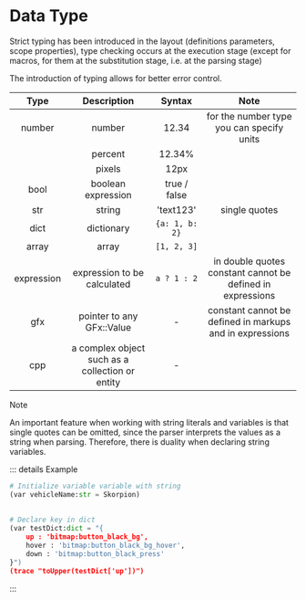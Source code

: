 # Data Type

Strict typing has been introduced in the layout (definitions parameters, scope properties), type checking occurs at the execution stage (except for macros, for them at the substitution stage, i.e. at the parsing stage)

The introduction of typing allows for better error control.

| Type | Description | Syntax | Note |
| :--: | :---------: | :----: | :--: |
| number | number | 12.34 | for the number type you can specify units |
|        | percent | 12.34% |  |
|        | pixels | 12px |  |
| bool | boolean expression | true / false |  |
| str | string | 'text123' | single quotes |
| dict | dictionary | `{a: 1, b: 2}` |  |
| array | array | `[1, 2, 3]` |  |
| expression | expression to be calculated | `a ? 1 : 2` | in double quotes <br> constant cannot be defined in expressions |
| gfx | pointer to any GFx::Value | - | constant cannot be defined in markups and in expressions |
| cpp | a complex object such as a collection or entity | - |  |

> [!NOTE]
> An important feature when working with string literals and variables is that single quotes can be omitted, since the parser interprets the values as a string when parsing. Therefore, there is duality when declaring string variables.

::: details Example
```python
# Initialize variable variable with string
(var vehicleName:str = Skorpion)
  
  
# Declare key in dict
(var testDict:dict = "{
    up : 'bitmap:button_black_bg',
    hover : 'bitmap:button_black_bg_hover',
    down : 'bitmap:button_black_press'
}")
(trace "toUpper(testDict['up'])")
```
:::
